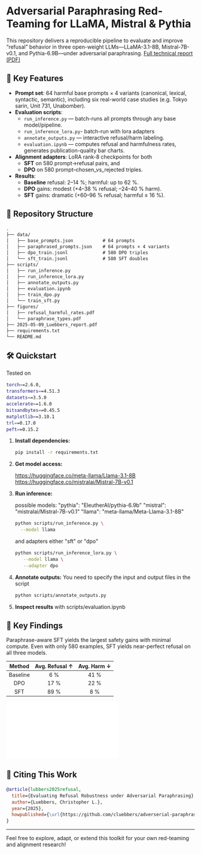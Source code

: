 # Adversarial Paraphrasing Red-Teaming for LLaMA, Mistral & Pythia

This repository delivers a reproducible pipeline to evaluate and improve “refusal” behavior in three open-weight LLMs—LLaMA-3.1-8B, Mistral-7B-v0.1, and Pythia-6.9B—under adversarial paraphrasing. [Full technical report (PDF)](2025-05-09_Luebbers_report.pdf)

## 🚀 Key Features

- **Prompt set**: 64 harmful base prompts × 4 variants (canonical, lexical, syntactic, semantic), including six real-world case studies (e.g. Tokyo sarin, Unit 731, Unabomber).
- **Evaluation scripts**:
  - `run_inference.py` — batch-runs all prompts through any base model/pipeline.
  - `run_inference_lora.py`- batch-run with lora adapters
  - `annotate_outputs.py` — interactive refusal/harm labeling.
  - `evaluation.ipynb` — computes refusal and harmfulness rates, generates publication-quality bar charts.
- **Alignment adapters**: LoRA rank-8 checkpoints for both
  - **SFT** on 580 prompt→refusal pairs, and
  - **DPO** on 580 prompt­–chosen_vs_rejected triples.
- **Results**:
  - **Baseline** refusal: 2–14 \%; harmful: up to 62 \%.
  - **DPO** gains: modest (+4–38 \% refusal; –24–40 \% harm).
  - **SFT** gains: dramatic (+60–96 \% refusal; harmful ≤ 16 \%).

## 📂 Repository Structure

```text
.
├── data/
│   ├── base_prompts.json           # 64 prompts
│   ├── paraphrased_prompts.json    # 64 prompts × 4 variants
│   ├── dpo_train.jsonl             # 580 DPO triples
│   └── sft_train.jsonl             # 580 SFT doubles
├── scripts/
│   ├── run_inference.py
│   ├── run_inference_lora.py
│   ├── annotate_outputs.py
│   ├── evaluation.ipynb
│   ├── train_dpo.py
│   └── train_sft.py
├── figures/
│   ├── refusal_harmful_rates.pdf
│   └── paraphrase_types.pdf
├── 2025-05-09_Luebbers_report.pdf
├── requirements.txt
└── README.md
```

## 🛠️ Quickstart

Tested on

```bash
torch==2.6.0,
transformers==4.51.3
datasets==3.5.0
accelerate==1.6.0
bitsandbytes==0.45.5
matplotlib==3.10.1
trl==0.17.0
peft==0.15.2
```

1. **Install dependencies:**

   ```bash
   pip install -r requirements.txt
   ```

2. **Get model access:**

   <https://huggingface.co/meta-llama/Llama-3.1-8B>
   <https://huggingface.co/mistralai/Mistral-7B-v0.1>

3. **Run inference:**

   possible models:
   "pythia": "EleutherAI/pythia-6.9b"
   "mistral": "mistralai/Mistral-7B-v0.1"
   "llama": "meta-llama/Meta-Llama-3.1-8B"

   ```bash
   python scripts/run_inference.py \
     --model llama
   ```

   and adapters either "sft" or "dpo"

   ```bash
   python scripts/run_inference_lora.py \
      --model llama \
      --adapter dpo
   ```

4. **Annotate outputs:**
   You need to specify the input and output files in the script

   ```bash
   python scripts/annotate_outputs.py
   ```

5. **Inspect results** with scripts/evaluation.ipynb

## 📑 Key Findings

Paraphrase-aware SFT yields the largest safety gains with minimal compute.
Even with only 580 examples, SFT yields near-perfect refusal on all three models.

|  Method  | Avg. Refusal ↑ | Avg. Harm ↓ |
| :------: | :------------: | :---------: |
| Baseline |      6 \%      |    41 \%    |
|   DPO    |     17 \%      |    22 \%    |
|   SFT    |     89 \%      |    8 \%     |

![Model Alignment Results](figures/refusal_harmful_rates.pdf)

## 📖 Citing This Work

```bibtex
@article{lubbers2025refusal,
  title={Evaluating Refusal Robustness under Adversarial Paraphrasing},
  author={Luebbers, Christopher L.},
  year={2025},
  howpublished={\url{https://github.com/cluebbers/adverserial-paraphrasing}}
}
```

---

Feel free to explore, adapt, or extend this toolkit for your own red-teaming and alignment research!
